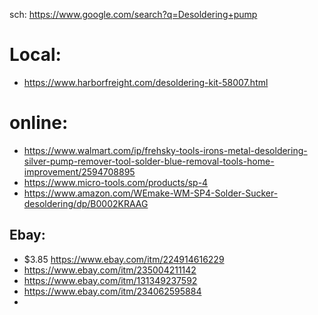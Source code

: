sch: https://www.google.com/search?q=Desoldering+pump

# Local:
- https://www.harborfreight.com/desoldering-kit-58007.html

# online:
- https://www.walmart.com/ip/frehsky-tools-irons-metal-desoldering-silver-pump-remover-tool-solder-blue-removal-tools-home-improvement/2594708895
- https://www.micro-tools.com/products/sp-4
- https://www.amazon.com/WEmake-WM-SP4-Solder-Sucker-desoldering/dp/B0002KRAAG

## Ebay:
- $3.85 https://www.ebay.com/itm/224914616229
- https://www.ebay.com/itm/235004211142
- https://www.ebay.com/itm/131349237592
- https://www.ebay.com/itm/234062595884
- 
